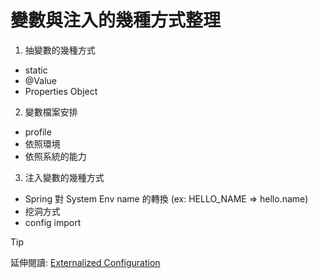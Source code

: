 # 變數與注入的幾種方式整理

1. 抽變數的幾種方式
  - static
  - @Value
  - Properties Object
2. 變數檔案安排
  - profile
  - 依照環境
  - 依照系統的能力
3. 注入變數的幾種方式
  - Spring 對 System Env name 的轉換 (ex: HELLO_NAME => hello.name)
  - 挖洞方式
  - config import

> [!TIP]
> 延伸閱讀: [Externalized Configuration](https://docs.spring.io/spring-boot/reference/features/external-config.html)
